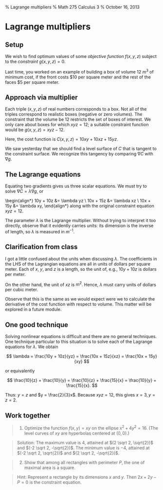 % Lagrange multipliers
% Math 275 Calculus 3
% October 16, 2013

# Lagrange multipliers

## Setup

We wish to find optimum values of some *objective function* $f(x,y,z)$ subject to the *constraint* $g(x,y,z) = 0$. 

Last time, you worked on an example of building a box of volume $\SI{12}{m^3}$ of minimum cost, if the front costs $\$10$ per square meter and the rest of the faces $\$5$ per square meter. 

## Approach via multiplier

Each triple $(x,y,z)$ of real numbers corresponds to a box. Not all of the triples correspond to realistic boxes (negative or zero volumes). The constraint that the volume be 12 restricts the set of boxes of interest. We only care about boxes for which $xyz = 12$; a suitable constraint function would be $g(x,y,z) = xyz - 12$.

Here, the cost function is $C(x, y, z) = 10xy + 10xz + 15yz$. 

We saw yesterday that we should find a level surface of $C$ that is tangent to the constraint surface. We recognize this tangency by comparing $\nabla C$ with $\nabla g$.

## The Lagrange equations

Equating two gradients gives us three scalar equations. We must try to solve $\nabla C = \lambda \nabla g$, or

\begin{align*}
    10y + 10z &= \lambda yz \\
    10x + 15z &= \lambda xz \\
    10x + 15y &= \lambda xy,
\end{align*}
along with the original constraint equation $xyz = 12$.

The parameter $\lambda$ is the Lagrange multiplier. Without trying to interpret it too directly, observe that it evidently carries units: its dimension is the inverse of length, so $\lambda$ is measured in $\si{m^{-1}}$.

## Clarification from class

I got a little confused about the units when discussing $\lambda$. The coefficients in the LHS of the Lagrangian equations are all in units of dollars per square meter. Each of $x$, $y$, and $z$ is a length, so the unit of, e.g., $10y + 10z$ is dollars per meter.

On the other hand, the unit of $xz$ is $\si{m^2}$. Hence, $\lambda$ must carry units of dollars per cubic meter.

Observe that this is the same as we would expect were we to calculate the derivative of the cost function with respect to volume. This matter will be explored in a future module.

## One good technique

Solving nonlinear equations is difficult and there are no general techniques. One technique particular to this situation is to solve each of the Lagrange equations for $\lambda$. We obtain

$$ \lambda = \frac{10y + 10z}{yz} = \frac{10x + 15z}{xz} = \frac{10x + 15y}{xy} $$

or equivalently

$$ \frac{10}{z} + \frac{10}{y} = \frac{10}{z} + \frac{15}{x} = \frac{10}{y} + \frac{15}{x}. $$

Thus: $y = z$ and $y = \frac{2}{3}x$. Because $xyz = 12$, this gives $x = 3, y = z = 2$.

## Work together

> 1. Optimize the function $f(x,y) = xy$ on the ellipse $x^2 + 4y^2 = 16$. (The level curves of $xy$ are hyperbolas centered at $(0,0)$.)

> Solution: The maximum value is $4$, attained at $(2 \sqrt 2, \sqrt{2})$ and $(-2 \sqrt 2, -\sqrt{2})$. The minimum value is $-4$, attained at $(-2 \sqrt 2, \sqrt{2})$ and $(2 \sqrt 2, -\sqrt{2})$.

> 2. Show that among all rectangles with perimeter $P$, the one of maximal area is a square.

> Hint: Represent a rectangle by its dimensions $x$ and $y$. Then $2x + 2y - P = 0$ is the constraint equation. 
